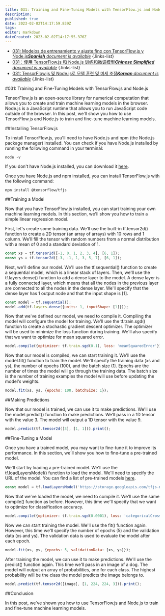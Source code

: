 ```yaml
---
title: 031: Training and Fine-Tuning Models with TensorFlow.js and Node.js
description: 
published: true
date: 2023-02-02T14:17:59.839Z
tags: 
editor: markdown
dateCreated: 2023-02-02T14:17:55.376Z
---
```


- [031: Modelos de entrenamiento y ajuste fino con TensorFlow.js y Node.js***Spanish** document is available*](/es/Knowledge-base/TensorFlow-js/Learning/031-training-and-fine-tuning-models-with-tensorflow-js-and-node-js)
{.links-list}
- [031：使用 TensorFlow.js 和 Node.js 训练和微调模型***Chinese Simplified** document is available*](/zh/Knowledge-base/TensorFlow-js/Learning/031-training-and-fine-tuning-models-with-tensorflow-js-and-node-js)
{.links-list}
- [031: TensorFlow.js 및 Node.js로 모델 훈련 및 미세 조정***Korean** document is available*](/ko/Knowledge-base/TensorFlow-js/Learning/031-training-and-fine-tuning-models-with-tensorflow-js-and-node-js)
{.links-list}


#031: Training and Fine-Tuning Models with TensorFlow.js and Node.js

TensorFlow.js is an open-source library for numerical computation that allows you to create and train machine learning models in the browser. Node.js is a JavaScript runtime that allows you to run JavaScript code outside of the browser. In this post, we'll show you how to use TensorFlow.js and Node.js to train and fine-tune machine learning models.

##Installing TensorFlow.js

To install TensorFlow.js, you'll need to have Node.js and npm (the Node.js package manager) installed. You can check if you have Node.js installed by running the following command in your terminal:

```
node -v
```

If you don't have Node.js installed, you can download it [here](https://nodejs.org/en/).

Once you have Node.js and npm installed, you can install TensorFlow.js with the following command:

```
npm install @tensorflow/tfjs
```

##Training a Model

Now that you have TensorFlow.js installed, you can start training your own machine learning models. In this section, we'll show you how to train a simple linear regression model.

First, let's create some training data. We'll use the built-in tf.tensor2d() function to create a 2D tensor (an array of arrays) with 10 rows and 1 column. We'll fill the tensor with random numbers from a normal distribution with a mean of 0 and a standard deviation of 1.

```javascript
const xs = tf.tensor2d([-1, 0, 1, 2, 3, 4], [6, 1]);
const ys = tf.tensor2d([-3, -1, 1, 3, 5, 7], [6, 1]);
```

Next, we'll define our model. We'll use the tf.sequential() function to create a sequential model, which is a linear stack of layers. Then, we'll use the tf.layers.dense() function to add a dense layer to the model. A dense layer is a fully connected layer, which means that all the nodes in the previous layer are connected to all the nodes in the dense layer. We'll specify that the dense layer has 1 output node and that the input shape is [1].

```javascript
const model = tf.sequential();
model.add(tf.layers.dense({units: 1, inputShape: [1]}));
```

Now that we've defined our model, we need to compile it. Compiling the model will configure the model for training. We'll use the tf.train.sgd() function to create a stochastic gradient descent optimizer. The optimizer will be used to minimize the loss function during training. We'll also specify that we want to optimize for mean squared error.

```javascript
model.compile({optimizer: tf.train.sgd(0.1), loss: 'meanSquaredError'});
```

Now that our model is compiled, we can start training it. We'll use the model.fit() function to train the model. We'll specify the training data (xs and ys), the number of epochs (100), and the batch size (1). Epochs are the number of times the model will go through the training data. The batch size is the number of training examples the model will use before updating the model's weights.

```javascript
model.fit(xs, ys, {epochs: 100, batchSize: 1});
```

##Making Predictions

Now that our model is trained, we can use it to make predictions. We'll use the model.predict() function to make predictions. We'll pass in a 1D tensor with the value 3. The model will output a 1D tensor with the value 9.

```javascript
model.predict(tf.tensor2d([3], [1, 1])).print();
```

##Fine-Tuning a Model

Once you have a trained model, you may want to fine-tune it to improve its performance. In this section, we'll show you how to fine-tune a pre-trained model.

We'll start by loading a pre-trained model. We'll use the tf.loadLayersModel() function to load the model. We'll need to specify the URL of the model. You can find a list of pre-trained models [here](https://github.com/tensorflow/tfjs-models/tree/master/models).

```javascript
const model = tf.loadLayersModel('https://storage.googleapis.com/tfjs-models/tfjs/mobilenet_v1_0.25_224/model.json');
```

Now that we've loaded the model, we need to compile it. We'll use the same compile() function as before. However, this time we'll specify that we want to optimize for classification accuracy.

```javascript
model.compile({optimizer: tf.train.sgd(0.0001), loss: 'categoricalCrossentropy', metrics: ['accuracy']});
```

Now we can start training the model. We'll use the fit() function again. However, this time we'll specify the number of epochs (5) and the validation data (xs and ys). The validation data is used to evaluate the model after each epoch.

```javascript
model.fit(xs, ys, {epochs: 5, validationData: [xs, ys]});
```

After training the model, we can use it to make predictions. We'll use the predict() function again. This time we'll pass in an image of a dog. The model will output an array of probabilities, one for each class. The highest probability will be the class the model predicts the image belongs to.

```javascript
model.predict(tf.tensor2d([image], [1, 224, 224, 3])).print();
```

##Conclusion

In this post, we've shown you how to use TensorFlow.js and Node.js to train and fine-tune machine learning models.